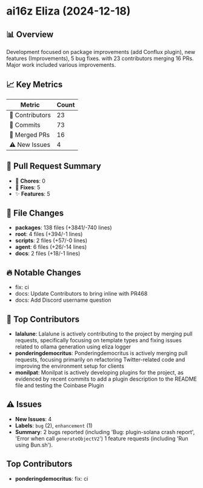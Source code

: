 # ai16z Eliza (2024-12-18)
    
## 📊 Overview
Development focused on package improvements (add Conflux plugin), new features (Improvements), 5 bug fixes. with 23 contributors merging 16 PRs. Major work included various improvements.

## 📈 Key Metrics
| Metric | Count |
|---------|--------|
| 👥 Contributors | 23 |
| 📝 Commits | 73 |
| 🔄 Merged PRs | 16 |
| ⚠️ New Issues | 4 |

## 🔄 Pull Request Summary
- 🧹 **Chores**: 0
- 🐛 **Fixes**: 5
- ✨ **Features**: 5

## 📁 File Changes
- **packages**: 138 files (+3841/-740 lines)
- **root**: 4 files (+394/-1 lines)
- **scripts**: 2 files (+57/-0 lines)
- **agent**: 6 files (+26/-14 lines)
- **docs**: 2 files (+18/-1 lines)

## 🔥 Notable Changes
- fix: ci
- docs: Update Contributors to bring inline with PR468
- docs: Add Discord username question

## 👥 Top Contributors
- **lalalune**: Lalalune is actively contributing to the project by merging pull requests, specifically focusing on template types and fixing issues related to ollama generation using eliza logger
- **ponderingdemocritus**: Ponderingdemocritus is actively merging pull requests, focusing primarily on refactoring Twitter-related code and improving the environment setup for clients
- **monilpat**: Monilpat is actively developing plugins for the project, as evidenced by recent commits to add a plugin description to the README file and testing the Coinbase Plugin

## ⚠️ Issues
- **New Issues**: 4
- **Labels**: `bug` (2), `enhancement` (1)
- **Summary**: 2 bugs reported (including 'Bug: plugin-solana crash report', 'Error when call `generateObjectV2`') 1 feature requests (including 'Run using Bun.sh').

## Top Contributors
- **ponderingdemocritus**: fix: ci